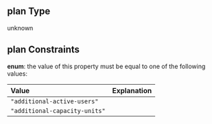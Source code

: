 ## plan Type

unknown

## plan Constraints

**enum**: the value of this property must be equal to one of the following values:

| Value                         | Explanation |
| :---------------------------- | :---------- |
| `"additional-active-users"`   |             |
| `"additional-capacity-units"` |             |
